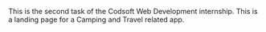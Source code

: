 This is the second task of the Codsoft Web Development internship.
This is a landing page for a Camping and Travel related app.

